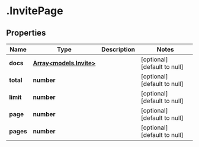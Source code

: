 # .InvitePage

## Properties
Name | Type | Description | Notes
------------ | ------------- | ------------- | -------------
**docs** | [**Array&lt;models.Invite&gt;**](models.Invite.md) |  | [optional] [default to null]
**total** | **number** |  | [optional] [default to null]
**limit** | **number** |  | [optional] [default to null]
**page** | **number** |  | [optional] [default to null]
**pages** | **number** |  | [optional] [default to null]


